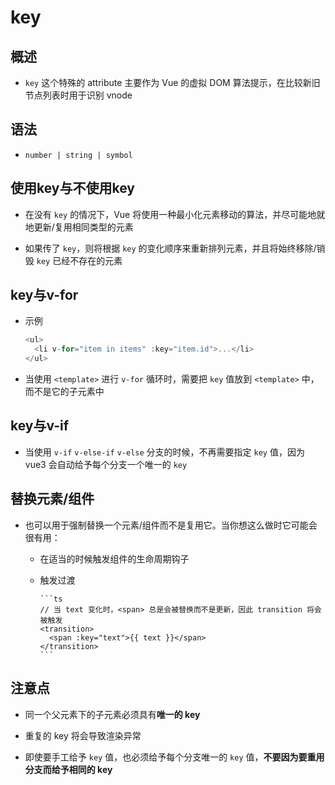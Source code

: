 # key

## 概述

- `key` 这个特殊的 attribute 主要作为 Vue 的虚拟 DOM 算法提示，在比较新旧节点列表时用于识别 vnode

## 语法

- `number | string | symbol`

## 使用key与不使用key

- 在没有 `key` 的情况下，Vue 将使用一种最小化元素移动的算法，并尽可能地就地更新/复用相同类型的元素

- 如果传了 `key`，则将根据 `key` 的变化顺序来重新排列元素，并且将始终移除/销毁 `key` 已经不存在的元素

## key与v-for

- 示例

    ```js
    <ul>
      <li v-for="item in items" :key="item.id">...</li>
    </ul>
    ```

- 当使用 `<template>` 进行 `v-for` 循环时，需要把 `key` 值放到 `<template>` 中，而不是它的子元素中

## key与v-if

- 当使用 `v-if` `v-else-if` `v-else` 分支的时候，不再需要指定 `key` 值，因为 vue3 会自动给予每个分支一个唯一的 `key`

## 替换元素/组件

- 也可以用于强制替换一个元素/组件而不是复用它。当你想这么做时它可能会很有用：

  - 在适当的时候触发组件的生命周期钩子

  - 触发过渡

        ```ts
        // 当 text 变化时，<span> 总是会被替换而不是更新，因此 transition 将会被触发
        <transition>
          <span :key="text">{{ text }}</span>
        </transition>
        ```

## 注意点

- 同一个父元素下的子元素必须具有**唯一的 key**

- 重复的 key 将会导致渲染异常

- 即使要手工给予 `key` 值，也必须给予每个分支唯一的 `key` 值，**不要因为要重用分支而给予相同的 key**
